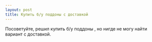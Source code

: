 ```yaml
---
layout: post 
title: Купить б/у поддоны с доставкой 
--- 
```

Посоветуйте, решил купить б/у поддоны , но нигде не могу найти вариант с доставкой.